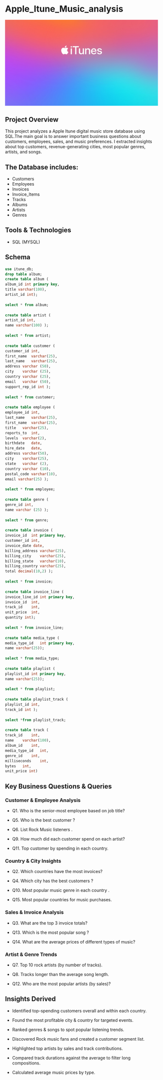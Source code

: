 # Apple_Itune_Music_analysis

![image](https://github.com/jyoti7770/apple_itune_music_analysis/blob/main/itune%20img.jpeg)

## Project Overview
This project analyzes a Apple Itune digital music store database using SQL.The main goal is to answer important business questions about customers, employees, sales, and music preferences. I extracted insights about top customers, revenue-generating cities, most popular genres, artists, and songs.

## The Database includes:
-  Customers
-  Employees
-  Invoices
-  Invoice_Items
-  Tracks
-  Albums
-  Artists
-  Genres

## Tools & Technologies
- SQL (MYSQL)

## Schema
``` SQL
use itune_db;
drop table album;
create table album (
album_id int primary key,
title varchar(100),
artist_id int);

select * from album;

create table artist (
artist_id int,
name varchar(100) );

select * from artist;

create table customer (
customer_id	int,
first_name	varchar(25),
last_name	varchar(25),
address	varchar (50),
city	varchar (25),
country	varchar (25),
email	varchar (50),
support_rep_id int );

select * from customer;

create table employee (
employee_id	int,
last_name	varchar(25),
first_name	varchar(25),
title	varchar(25),
reports_to	int,
levels	varchar(2),
birthdate	date,
hire_date	date,
address	varchar(50),
city	varchar(25),
state	varchar (2),
country	varchar (10),
postal_code	varchar(10),
email varchar(25) );

select * from employee;

create table genre (
genre_id int,	
name varchar (25) );

select * from genre;

create table invoice (
invoice_id	int primary key,
customer_id	int,
invoice_date date,
billing_address	varchar(25),
billing_city	varchar(25),
billing_state	varchar(10),
billing_country	varchar(25),
total decimal(10,2) );

select * from invoice;

create table invoice_line (
invoice_line_id	int primary key,
invoice_id	int,
track_id	int,
unit_price	int,
quantity int);

select * from invoice_line;

create table media_type (
media_type_id	int primary key,
name varchar(25));

select * from media_type;

create table playlist (
playlist_id	int primary key,
name varchar(25));

select * from playlist;

create table playlist_track (
playlist_id	int,
track_id int );

select *from playlist_track;

create table track (
track_id	int,
name	varchar(100),
album_id	int,
media_type_id	int,
genre_id	int,
milliseconds	int,
bytes	int,
unit_price int)
```


## Key Business Questions & Queries
### Customer & Employee Analysis
- Q1. Who is the senior-most employee based on job title?

- Q5. Who is the best customer ?

- Q6. List Rock Music listeners .

- Q9. How much did each customer spend on each artist?

- Q11. Top customer by spending in each country.

### Country & City Insights

- Q2. Which countries have the most invoices?

- Q4. Which city has the best customers ?

- Q10. Most popular music genre in each country .

- Q15. Most popular countries for music purchases.

### Sales & Invoice Analysis
- Q3. What are the top 3 invoice totals?

- Q13. Which is the most popular song ?

- Q14. What are the average prices of different types of music?

### Artist & Genre Trends
- Q7. Top 10 rock artists (by number of tracks).

- Q8. Tracks longer than the average song length.

- Q12. Who are the most popular artists (by sales)?

## Insights Derived
- Identified top-spending customers overall and within each country.

- Found the most profitable city & country for targeted events.

- Ranked genres & songs to spot popular listening trends.

- Discovered Rock music fans and created a customer segment list.

- Highlighted top artists by sales and track contributions.

- Compared track durations against the average to filter long compositions.

- Calculated average music prices by type.
  
